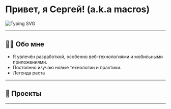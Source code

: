 # Привет, я Сергей!  (a.k.a **macros**)

![Typing SVG](https://readme-typing-svg.herokuapp.com?font=Monaco&size=26&pause=250&color=007acc&background=000000&width=450&lines=Добро+пожаловать!;Я+Сергей;Код+и+проекты+здесь)

---

## 👨‍💻 Обо мне

- Я увлечён разработкой, особенно веб-технологиями и мобильными приложениями.
- Постоянно изучаю новые технологии и практики.
- Легенда раста
---

## 📂 Проекты

---
